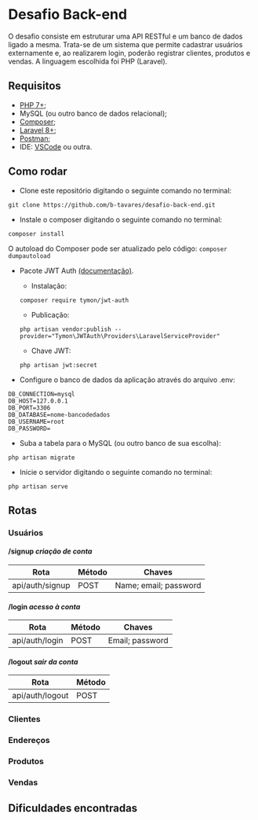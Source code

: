 # Desafio Back-end
O desafio consiste em estruturar uma API RESTful e um banco de dados ligado a mesma. Trata-se de um sistema que permite cadastrar usuários externamente e, ao realizarem login, poderão registrar clientes, produtos e vendas. A linguagem escolhida foi PHP (Laravel).

## Requisitos

- [PHP 7+](https://www.php.net/downloads.php);
- MySQL (ou outro banco de dados relacional);
- [Composer](https://getcomposer.org/);
- [Laravel 8+](https://laravel.com/);
- [Postman](https://www.postman.com/downloads/);
- IDE: [VSCode](https://code.visualstudio.com/download) ou outra.

## Como rodar

- Clone este repositório digitando o seguinte comando no terminal:
```
git clone https://github.com/b-tavares/desafio-back-end.git
```

- Instale o composer digitando o seguinte comando no terminal:
```
composer install
```

O autoload do Composer pode ser atualizado pelo código:
    ```
    composer dumpautoload
    ```
    
- Pacote JWT Auth [(documentação)](https://jwt-auth.readthedocs.io/en/develop/).
    - Instalação:
    ```
    composer require tymon/jwt-auth
    ```
    - Publicação:
    ```
    php artisan vendor:publish --provider="Tymon\JWTAuth\Providers\LaravelServiceProvider"
    ```
    - Chave JWT:
    ```
    php artisan jwt:secret
    ```
   
- Configure o banco de dados da aplicação através do arquivo .env:
```
DB_CONNECTION=mysql
DB_HOST=127.0.0.1
DB_PORT=3306
DB_DATABASE=nome-bancodedados
DB_USERNAME=root
DB_PASSWORD=
```

- Suba a tabela para o MySQL (ou outro banco de sua escolha):
```
php artisan migrate
```

- Inicie o servidor digitando o seguinte comando no terminal:
```
php artisan serve
```

## Rotas

### Usuários

#### **/signup** _criação de conta_
| **Rota**        | **Método** | **Chaves**            |
|-----------------|------------|-----------------------|
| api/auth/signup | POST       | Name; email; password |


#### **/login** _acesso à conta_
| **Rota**        | **Método** | **Chaves**            |
|-----------------|------------|-----------------------|
| api/auth/login  | POST       | Email; password       |

#### **/logout** _sair da conta_
| **Rota**        | **Método** | 
|-----------------|------------|
| api/auth/logout | POST       | 

### Clientes

### Endereços

### Produtos

### Vendas


## Dificuldades encontradas
